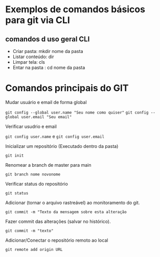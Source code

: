 # Exemplos de comandos básicos para git  via CLI    

## comandos d uso geral CLI     

- Criar pasta: mkdir nome da pasta  
- Listar conteúdo: dir
- Limpar tela: cls
- Entar na pasta : cd nome da pasta

# Comandos principais do GIT 

Mudar usuário  e email de forma global

`git config --global user.name "Seu nome como quiser"`
`git config --global user.email "Seu email"`


Verificar usudrio e email

`git config user.name` e `git config user.email`


Inicializar um repositório (Executado dentro da pasta)

`git init`

Renomear a branch de master para main

`git branch nome novonome`

Verificar status do repositório

`git status`

Adicionar (tornar o arquivo rastreável) ao monitoramento do git.

`git commit -m "Texto da mensagem sobre esta alteração`

Fazer commit das alterações (salvar no histórico).

`git commit -m "texto"`

Adicionar/Conectar o repositório remoto ao local

`git remote add origin URL`


